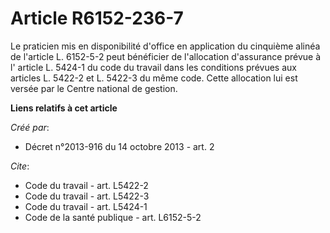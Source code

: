 # Article R6152-236-7

Le praticien mis en disponibilité d'office en application du cinquième alinéa de l'article L. 6152-5-2 peut bénéficier de
l'allocation d'assurance prévue à l' article L. 5424-1 du code du travail  dans les conditions prévues aux articles L. 5422-2
et L. 5422-3 du même code. Cette allocation lui est versée par le Centre national de gestion.

**Liens relatifs à cet article**

_Créé par_:

  - Décret n°2013-916 du 14 octobre 2013 - art. 2

_Cite_:

  - Code du travail - art. L5422-2
  - Code du travail - art. L5422-3
  - Code du travail - art. L5424-1
  - Code de la santé publique - art. L6152-5-2
